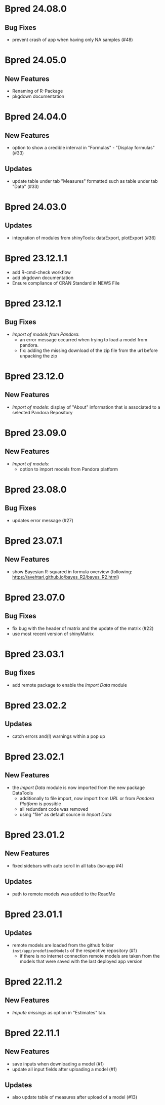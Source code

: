 # Bpred 24.08.0

## Bug Fixes
- prevent crash of app when having only NA samples (#48)

# Bpred 24.05.0

## New Features
- Renaming of R-Package
- pkgdown documentation

# Bpred 24.04.0

## New Features
- option to show a credible interval in "Formulas" - "Display formulas" (#33)

## Updates
- update table under tab "Measures" formatted such as table under tab "Data" (#33)

# Bpred 24.03.0

## Updates
- integration of modules from shinyTools: dataExport, plotExport (#36)

# Bpred 23.12.1.1

- add R-cmd-check workflow
- add pkgdown documentation
- Ensure compliance of CRAN Standard in NEWS File

# Bpred 23.12.1

## Bug Fixes
- _Import of models from Pandora_: 
  - an error message occurred when trying to load a model from pandora.
  - fix: adding the missing download of the zip file from the url before unpacking the zip

# Bpred 23.12.0

## New Features
- _Import of models_: display of "About" information that is associated to a selected Pandora 
  Repository

# Bpred 23.09.0

## New Features
- _Import of models_:
  - option to import models from Pandora platform

# Bpred 23.08.0

## Bug Fixes
- updates error message (#27)

# Bpred 23.07.1

## New Features
- show Bayesian R-squared in formula overview (following: https://avehtari.github.io/bayes_R2/bayes_R2.html)

# Bpred 23.07.0

## Bug Fixes
- fix bug with the header of matrix and the update of the matrix (#22)
- use most recent version of shinyMatrix

# Bpred 23.03.1

## Bug fixes
- add remote package to enable the _Import Data_ module

# Bpred 23.02.2

## Updates
- catch errors and(!) warnings within a pop up

# Bpred 23.02.1

## New Features
- the _Import Data_ module is now imported from the new package DataTools 
  - additionally to file import, now import from _URL_ or from _Pandora Platform_ is possible
  - all redundant code was removed
  - using "file" as default source in _Import Data_

# Bpred 23.01.2

## New Features
- fixed sidebars with auto scroll in all tabs (iso-app #4)

## Updates
- path to remote models was added to the ReadMe 

# Bpred 23.01.1

## Updates
- remote models are loaded from the github folder `inst/app/predefinedModels` of the respective 
repository (#1)
  - if there is no internet connection remote models are taken from the models that were saved with
  the last deployed app version

# Bpred 22.11.2

## New Features
- _Impute missings_ as option in "Estimates" tab.

# Bpred 22.11.1

## New Features
- save inputs when downloading a model (#1)
- update all input fields after uploading a model (#1)

## Updates
- also update table of measures after upload of a model (#13)
